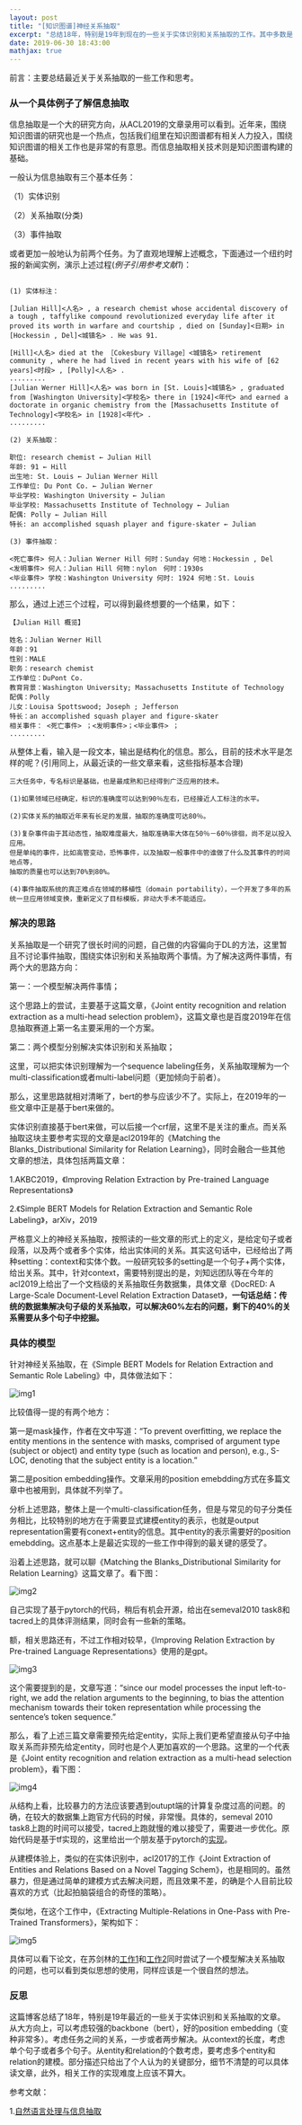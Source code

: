 ```yaml
---
layout: post
title: "[知识图谱]神经关系抽取"
excerpt: "总结18年，特别是19年到现在的一些关于实体识别和关系抽取的工作。其中多数是自己在近期的工作中主要参考实现并且证明有效的工作，算是对近期工作内容的一个总结。"
date: 2019-06-30 18:43:00
mathjax: true
---
```


前言：主要总结最近关于关系抽取的一些工作和思考。


### 从一个具体例子了解信息抽取

信息抽取是一个大的研究方向，从ACL2019的文章录用可以看到。近年来，围绕知识图谱的研究也是一个热点，包括我们组里在知识图谱都有相关人力投入，围绕知识图谱的相关工作也是非常的有意思。而信息抽取相关技术则是知识图谱构建的基础。

一般认为信息抽取有三个基本任务：

（1）实体识别

（2）关系抽取(分类)

（3）事件抽取

或者更加一般地认为前两个任务。为了直观地理解上述概念，下面通过一个纽约时报的新闻实例，演示上述过程(_例子引用参考文献1_)：

```

(1) 实体标注： 

[Julian Hill]<人名> , a research chemist whose accidental discovery of a tough , taffylike compound revolutionized everyday life after it proved its worth in warfare and courtship , died on [Sunday]<日期> in [Hockessin , Del]<城镇名> . He was 91. 

[Hill]<人名> died at the ［Cokesbury Village］<城镇名> retirement community , where he had lived in recent years with his wife of [62 years]<时段> , [Polly]<人名> . 
......... 
[Julian Werner Hill]<人名> was born in [St. Louis]<城镇名> , graduated from [Washington University]<学校名> there in [1924]<年代> and earned a doctorate in organic chemistry from the [Massachusetts Institute of Technology]<学校名> in [1928]<年代> . 
......... 

(2) 关系抽取： 

职位: research chemist ← Julian Hill 
年龄: 91 ← Hill 
出生地: St. Louis ← Julian Werner Hill 
工作单位: Du Pont Co. ← Julian Werner 
毕业学校: Washington University ← Julian 
毕业学校: Massachusetts Institute of Technology ← Julian 
配偶: Polly ← Julian Hill 
特长: an accomplished squash player and figure-skater ← Julian 

(3) 事件抽取： 

<死亡事件> 何人：Julian Werner Hill 何时：Sunday 何地：Hockessin , Del 
<发明事件> 何人：Julian Hill 何物：nylon　何时：1930s 
<毕业事件> 学校：Washington University 何时: 1924 何地：St. Louis 
......... 
```

那么，通过上述三个过程，可以得到最终想要的一个结果，如下：

```
【Julian Hill 概览】
 
姓名：Julian Werner Hill 
年龄：91 
性别：MALE 
职务：research chemist 
工作单位：DuPont Co. 
教育背景：Washington University; Massachusetts Institute of Technology 
配偶：Polly 
儿女：Louisa Spottswood; Joseph ; Jefferson 
特长：an accomplished squash player and figure-skater 
相关事件： <死亡事件> ；<发明事件>；<毕业事件> ；
......... 
```

从整体上看，输入是一段文本，输出是结构化的信息。那么，目前的技术水平是怎样的呢？(引用同上，从最近读的一些文章来看，这些指标基本合理)

```
三大任务中，专名标识是基础，也是最成熟和已经得到广泛应用的技术。

(1)如果领域已经确定，标识的准确度可以达到90％左右，已经接近人工标注的水平。

(2)实体关系的抽取近年来有长足的发展，抽取的准确度可达80％。

(3)复杂事件由于其动态性，抽取难度最大，抽取准确率大体在50％－60％徘徊，尚不足以投入应用。
但是单纯的事件，比如高管变动，恐怖事件，以及抽取一般事件中的谁做了什么及其事件的时间地点等，
抽取的质量也可以达到70%到80%。

(4)事件抽取系统的真正难点在领域的移植性（domain portability），一个开发了多年的系统一旦应用领域变换，重新定义了目标模板，非动大手术不能适应。
```

### 解决的思路

关系抽取是一个研究了很长时间的问题，自己做的内容偏向于DL的方法，这里暂且不讨论事件抽取，围绕实体识别和关系抽取两个事情。为了解决这两件事情，有两个大的思路方向：

第一：一个模型解决两件事情；

这个思路上的尝试，主要基于这篇文章，《Joint entity recognition and relation extraction as a multi-head selection problem》，这篇文章也是百度2019年在信息抽取赛道上第一名主要采用的一个方案。

第二：两个模型分别解决实体识别和关系抽取；

这里，可以把实体识别理解为一个sequence labeling任务，关系抽取理解为一个multi-classification或者multi-label问题（更加倾向于前者）。

那么，这里思路就相对清晰了，bert的参与应该少不了。实际上，在2019年的一些文章中正是基于bert来做的。

实体识别直接基于bert来做，可以后接一个crf层，这里不是关注的重点。而关系抽取这块主要参考实现的文章是acl2019年的《Matching the Blanks_Distributional Similarity for Relation Learning》，同时会融合一些其他文章的想法，具体包括两篇文章：

1.AKBC2019，《Improving Relation Extraction by Pre-trained Language Representations》

2.《Simple BERT Models for Relation Extraction and Semantic Role Labeling》，arXiv，2019


严格意义上的神经关系抽取，按照读的一些文章的形式上的定义，是给定句子或者段落，以及两个或者多个实体，给出实体间的关系。其实这句话中，已经给出了两种setting：context和实体个数。一般研究较多的setting是一个句子+两个实体，给出关系。其中，针对context，需要特别提出的是，刘知远团队等在今年的acl2019上给出了一个文档级的关系抽取任务数据集，具体文章《DocRED: A Large-Scale Document-Level Relation Extraction Dataset》，**一句话总结：传统的数据集解决句子级的关系抽取，可以解决60%左右的问题，剩下的40%的关系需要从多个句子中挖掘。**

### 具体的模型

针对神经关系抽取，在《Simple BERT Models for Relation Extraction and Semantic Role Labeling》中，具体做法如下：

![img1](http://wx4.sinaimg.cn/mw690/aba7d18bly1g4ilg9r9ecj20vc0p2dk4.jpg)

比较值得一提的有两个地方：

第一是mask操作，作者在文中写道：“To prevent overﬁtting, we replace the entity mentions in the sentence with masks, comprised of argument type (subject or object) and entity type (such as location and person), e.g., S-LOC, denoting that the subject entity is a location.”

第二是position embedding操作。文章采用的position emebdding方式在多篇文章中也被用到，具体就不列举了。

分析上述思路，整体上是一个multi-classification任务，但是与常见的句子分类任务相比，比较特别的地方在于需要显式建模entity的表示，也就是output representation需要有conext+entity的信息。其中entity的表示需要好的position emebdding。这点基本上是最近实现的一些工作中得到的最关键的感受了。

沿着上述思路，就可以聊《Matching the Blanks_Distributional Similarity for Relation Learning》这篇文章了。看下图：

![img2](http://wx2.sinaimg.cn/mw690/aba7d18bgy1g47p0g5ln3j210n0drtas.jpg)

自己实现了基于pytorch的代码，稍后有机会开源，给出在semeval2010 task8和tacred上的具体评测结果，同时会有一些新的策略。

额，相关思路还有，不过工作相对较早，《Improving Relation Extraction by Pre-trained Language Representations》使用的是gpt。

![img3](http://wx2.sinaimg.cn/mw690/aba7d18bly1g4ilvkkau7j21aq0u045u.jpg)

这个需要提到的是，文章写道：“since our model processes the input left-to-right, we add the relation arguments to the beginning, to bias the attention mechanism towards their token representation while processing the sentence’s token sequence.”

那么，看了上述三篇文章需要预先给定entity，实际上我们更希望直接从句子中抽取关系而非预先给定entity，同时也是个人更加喜欢的一个思路。这里的一个代表是《Joint entity recognition and relation extraction as a multi-head selection problem》，看下图：

![img4](http://wx4.sinaimg.cn/mw690/aba7d18bly1g4j5odbhc8j212i0u0tj6.jpg)

从结构上看，比较暴力的方法应该要遇到outupt端的计算复杂度过高的问题。的确，在较大的数据集上跑官方代码的时候，非常慢。具体的，semeval 2010 task8上跑的时间可以接受，tacred上跑就慢的难以接受了，需要进一步优化。原始代码是基于tf实现的，这里给出一个朋友基于pytorch的[实现](https://github.com/WindChimeRan/pytorch_multi_head_selection_re)。

从建模体验上，类似的在实体识别中，acl2017的工作《Joint Extraction of Entities and Relations Based on a Novel Tagging Schem》，也是相同的。虽然暴力，但是通过简单的建模方式去解决问题，而且效果不差，的确是个人目前比较喜欢的方式（比起拍脑袋组合的奇怪的策略）。

类似地，在这个工作中，《Extracting Multiple-Relations in One-Pass with Pre-Trained Transformers》，架构如下：

![img5](http://wx2.sinaimg.cn/mw690/aba7d18bly1g4j6g5lw1fj20uy0n0td4.jpg)

具体可以看下论文，在苏剑林的[工作1](https://spaces.ac.cn/archives/6736)和[工作2](https://spaces.ac.cn/archives/6671)同时尝试了一个模型解决关系抽取的问题，也可以看到类似思想的使用，同样应该是一个很自然的想法。

### 反思

这篇博客总结了18年，特别是19年最近的一些关于实体识别和关系抽取的文章。从大方向上，可以考虑较强的backbone（bert），好的position embedding（变种非常多）。考虑任务之间的关系，一步或者两步解决。从context的长度，考虑单个句子或者多个句子。从entity和relation的个数考虑，要考虑多个entity和relation的建模。部分描述只给出了个人认为的关键部分，细节不清楚的可以具体读文章，此外，相关工作的实现难度上应该不算大。

参考文献：

1.[自然语言处理与信息抽取](https://mp.weixin.qq.com/s?__biz=MzIyODExNDgxOA==&mid=402669092&idx=1&sn=b91c2c413b74e27ecbbbd72109e064c4&chksm=75a276c942d5ffdf4f1f22fe4843ac4066d56df3388cdb4ccfdc32dd59e516d97b2fab06d7e8&mpshare=1&scene=23&srcid=0612H0vYaFGB77kJZOQ3PZ0K%23rd)












